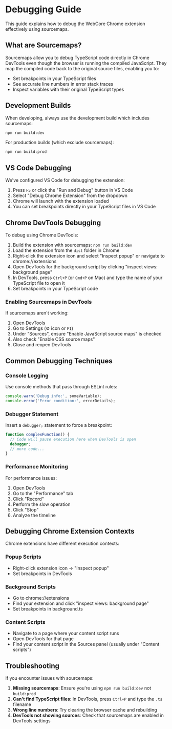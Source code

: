 # Debugging Guide

This guide explains how to debug the WebCore Chrome extension effectively using sourcemaps.

## What are Sourcemaps?

Sourcemaps allow you to debug TypeScript code directly in Chrome DevTools even though the browser is running the compiled JavaScript. They map the compiled code back to the original source files, enabling you to:

- Set breakpoints in your TypeScript files
- See accurate line numbers in error stack traces
- Inspect variables with their original TypeScript types

## Development Builds

When developing, always use the development build which includes sourcemaps:

```bash
npm run build:dev
```

For production builds (which exclude sourcemaps):

```bash
npm run build:prod
```

## VS Code Debugging

We've configured VS Code for debugging the extension:

1. Press `F5` or click the "Run and Debug" button in VS Code
2. Select "Debug Chrome Extension" from the dropdown
3. Chrome will launch with the extension loaded
4. You can set breakpoints directly in your TypeScript files in VS Code

## Chrome DevTools Debugging

To debug using Chrome DevTools:

1. Build the extension with sourcemaps: `npm run build:dev`
2. Load the extension from the `dist` folder in Chrome
3. Right-click the extension icon and select "Inspect popup" or navigate to chrome://extensions
4. Open DevTools for the background script by clicking "inspect views: background page"
5. In DevTools, press `Ctrl+P` (or `Cmd+P` on Mac) and type the name of your TypeScript file to open it
6. Set breakpoints in your TypeScript code

### Enabling Sourcemaps in DevTools

If sourcemaps aren't working:

1. Open DevTools
2. Go to Settings (⚙️ icon or `F1`)
3. Under "Sources", ensure "Enable JavaScript source maps" is checked
4. Also check "Enable CSS source maps"
5. Close and reopen DevTools

## Common Debugging Techniques

### Console Logging

Use console methods that pass through ESLint rules:

```typescript
console.warn('Debug info:', someVariable);
console.error('Error condition:', errorDetails);
```

### Debugger Statement

Insert a `debugger;` statement to force a breakpoint:

```typescript
function complexFunction() {
  // Code will pause execution here when DevTools is open
  debugger;
  // more code...
}
```

### Performance Monitoring

For performance issues:

1. Open DevTools
2. Go to the "Performance" tab
3. Click "Record"
4. Perform the slow operation
5. Click "Stop"
6. Analyze the timeline

## Debugging Chrome Extension Contexts

Chrome extensions have different execution contexts:

### Popup Scripts

- Right-click extension icon → "Inspect popup"
- Set breakpoints in DevTools

### Background Scripts

- Go to chrome://extensions
- Find your extension and click "inspect views: background page"
- Set breakpoints in background.ts

### Content Scripts

- Navigate to a page where your content script runs
- Open DevTools for that page
- Find your content script in the Sources panel (usually under "Content scripts")

## Troubleshooting

If you encounter issues with sourcemaps:

1. **Missing sourcemaps**: Ensure you're using `npm run build:dev` not `build:prod`
2. **Can't find TypeScript files**: In DevTools, press `Ctrl+P` and type the `.ts` filename
3. **Wrong line numbers**: Try clearing the browser cache and rebuilding
4. **DevTools not showing sources**: Check that sourcemaps are enabled in DevTools settings 